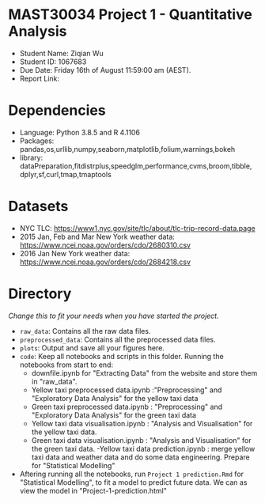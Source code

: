 # MAST30034 Project 1 - Quantitative Analysis
- Student Name: Ziqian Wu
- Student ID: 1067683
- Due Date: Friday 16th of August 11:59:00 am (AEST).
- Report Link: 

# Dependencies
- Language: Python 3.8.5 and R 4.1106
- Packages: pandas,os,urllib,numpy,seaborn,matplotlib,folium,warnings,bokeh
- library: dataPreparation,fitdistrplus,speedglm,performance,cvms,broom,tibble,
            dplyr,sf,curl,tmap,tmaptools



# Datasets
- NYC TLC: https://www1.nyc.gov/site/tlc/about/tlc-trip-record-data.page
- 2015 Jan, Feb and Mar New York weather data: https://www.ncei.noaa.gov/orders/cdo/2680310.csv
- 2016 Jan New York weather data: https://www.ncei.noaa.gov/orders/cdo/2684218.csv


# Directory
_Change this to fit your needs when you have started the project._
- `raw_data`: Contains all the raw data files.  
- `preprocessed_data`: Contains all the preprocessed data files. 
- `plots`: Output and save all your figures here.
- `code`: Keep all notebooks and scripts in this folder. Running the notebooks 
    from start to end:
    - downfile.ipynb for "Extracting Data" from the website and store them in "raw_data".
    - Yellow taxi preprocessed data.ipynb :"Preprocessing" and "Exploratory Data Analysis" 
    for the yellow taxi data
    - Green taxi preprocessed data.ipynb : "Preprocessing" and "Exploratory Data Analysis" 
    for the green taxi data
    - Yellow taxi data visualisation.ipynb : "Analysis and Visualisation" for the 
    yellow taxi data.
    - Green taxi data visualisation.ipynb : "Analysis and Visualisation" for the 
    green taxi data.
    -Yellow taxi data prediction.ipynb : merge yellow taxi data and weather data
    and do some data engineering. Prepare for "Statistical Modelling"
-  Aftering running all the notebooks, run `Project 1 prediction.Rmd` for "Statistical 
Modelling", to fit a model to predict future data. We can as view the model in 
"Project-1-prediction.html"
